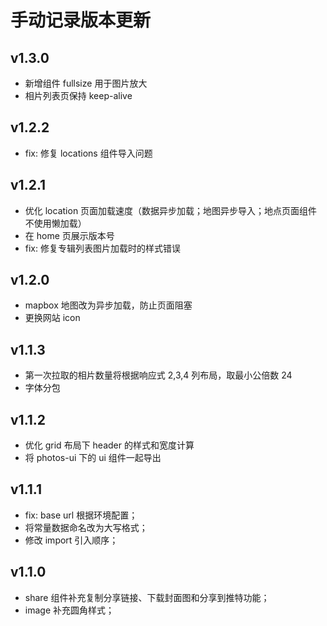 # 手动记录版本更新

## v1.3.0

- 新增组件 fullsize 用于图片放大
- 相片列表页保持 keep-alive

## v1.2.2

- fix: 修复 locations 组件导入问题

## v1.2.1

- 优化 location 页面加载速度（数据异步加载；地图异步导入；地点页面组件不使用懒加载）
- 在 home 页展示版本号
- fix: 修复专辑列表图片加载时的样式错误

## v1.2.0

- mapbox 地图改为异步加载，防止页面阻塞
- 更换网站 icon

## v1.1.3

- 第一次拉取的相片数量将根据响应式 2,3,4 列布局，取最小公倍数 24
- 字体分包

## v1.1.2

- 优化 grid 布局下 header 的样式和宽度计算
- 将 photos-ui 下的 ui 组件一起导出

## v1.1.1

- fix: base url 根据环境配置；
- 将常量数据命名改为大写格式；
- 修改 import 引入顺序；

## v1.1.0

- share 组件补充复制分享链接、下载封面图和分享到推特功能；
- image 补充圆角样式；
